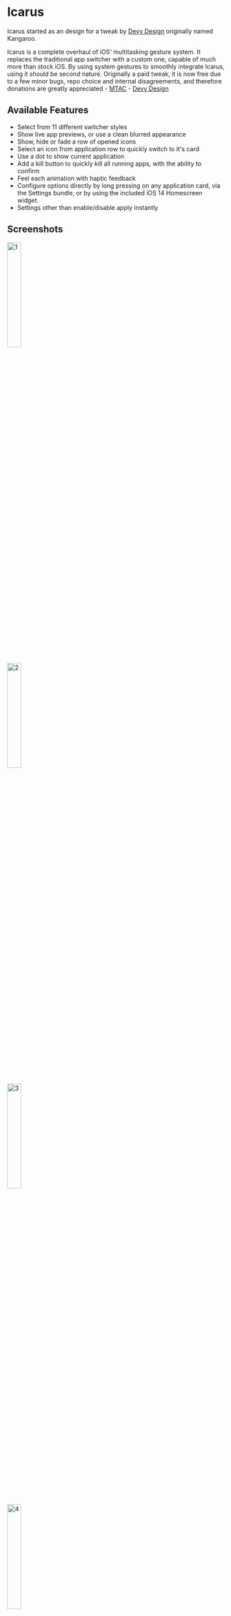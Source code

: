 # Icarus

Icarus started as an design for a tweak by [Devy Design](https://twitter.com/Devy_Design) originally named Kangaroo.

Icarus is a complete overhaul of iOS' multitasking gesture system. It replaces the traditional app switcher with a custom one, capable of much more than stock iOS. By using system gestures to smoothly integrate Icarus, using it should be second nature. Originally a paid tweak, it is now free due to a few minor bugs, repo choice and internal disagreements, and therefore donations are greatly appreciated - [MTAC](https://www.buymeacoffee.com/mtac) - [Devy Design](https://www.buymeacoffee.com/devydesign)

## Available Features

* Select from 11 different switcher styles
* Show live app previews, or use a clean blurred appearance
* Show, hide or fade a row of opened icons
* Select an icon from application row to quickly switch to it's card
* Use a dot to show current application
* Add a kill button to quickly kill all running apps, with the ability to confirm
* Feel each animation with haptic feedback
* Configure options directly by long pressing on any application card, via the Settings bundle, or by using the included iOS 14 Homescreen widget.
* Settings other than enable/disable apply instantly

## Screenshots

<div class="row">
  <div class="column">
    <img src="https://mtac.app/repo/assets/com.mtac.icarus/screenshot/1.png" alt="1" style="height: 25%; width:25%;"/>
  </div>
  <div class="column">
    <img src="https://mtac.app/repo/assets/com.mtac.icarus/screenshot/2.png" alt="2" style="height: 25%; width:25%;"/>
  </div>
  <div class="column">
    <img src="https://mtac.app/repo/assets/com.mtac.icarus/screenshot/3.png" alt="3" style="height: 25%; width:25%;"/>
  </div>
  <div class="column">
    <img src="https://mtac.app/repo/assets/com.mtac.icarus/screenshot/4.png" alt="4" style="height: 25%; width:25%;" style=".column {float: left; width: 33.33%; padding: 5px;}"/>
  </div>
  <div class="column">
    <img src="https://mtac.app/repo/assets/com.mtac.icarus/screenshot/5.png" alt="5" style="height: 25%; width:25%;"/>
  </div>
</div>

## Credits

[Devy Design](https://twitter.com/Devy_Design) - Original tweak idea, graphics, colors & name

[iCarousel](https://github.com/nicklockwood/iCarousel) - Logic for switcher rotation & animations

[ginsu](https://twitter.com/ginsudev) - Homescreen widget code
